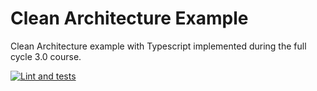 # Clean Architecture Example

Clean Architecture example with Typescript implemented during the full cycle 3.0 course.

[![Lint and tests](https://github.com/ruancaetano/clean-architecture-example/actions/workflows/check.yml/badge.svg)](https://github.com/ruancaetano/clean-architecture-example/actions/workflows/check.yml)

